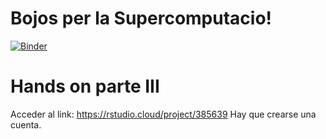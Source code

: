 # Bojos per la Supercomputacio!

[![Binder](https://mybinder.org/badge_logo.svg)](https://mybinder.org/v2/gh/bsc-life/Bojos_supercomputacio/master)


# Hands on parte III

Acceder al link: https://rstudio.cloud/project/385639
Hay que crearse una cuenta. 
